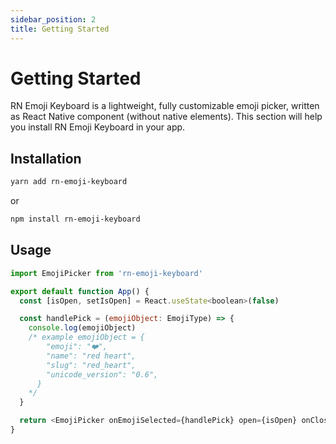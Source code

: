 ```yaml
---
sidebar_position: 2
title: Getting Started
---
```


# Getting Started

RN Emoji Keyboard is a lightweight, fully customizable emoji picker, written as React Native component (without native elements). This section will help you install RN Emoji Keyboard in your app.

## Installation

```sh
yarn add rn-emoji-keyboard
```

or

```sh
npm install rn-emoji-keyboard
```

## Usage

```js
import EmojiPicker from 'rn-emoji-keyboard'

export default function App() {
  const [isOpen, setIsOpen] = React.useState<boolean>(false)

  const handlePick = (emojiObject: EmojiType) => {
    console.log(emojiObject)
    /* example emojiObject = {
        "emoji": "❤️",
        "name": "red heart",
        "slug": "red_heart",
        "unicode_version": "0.6",
      }
    */
  }

  return <EmojiPicker onEmojiSelected={handlePick} open={isOpen} onClose={() => setIsOpen(false)} />
}
```
